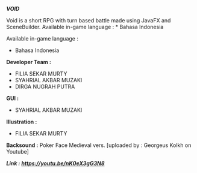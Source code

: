 **_VOID_**

Void is a short RPG with turn based battle made using JavaFX and SceneBuilder.
Available in-game language : * Bahasa Indonesia

Available in-game language : 
* Bahasa Indonesia

**Developer Team :**
* FILIA SEKAR MURTY
* SYAHRIAL AKBAR MUZAKI
* DIRGA NUGRAH PUTRA

**GUI :**
* SYAHRIAL AKBAR MUZAKI

**Illustration :**
* FILIA SEKAR MURTY

**Backsound :**
Poker Face Medieval vers. [uploaded by : Georgeus Kolkh on Youtube]

**_Link : https://youtu.be/nK0eX3gG3N8_**
